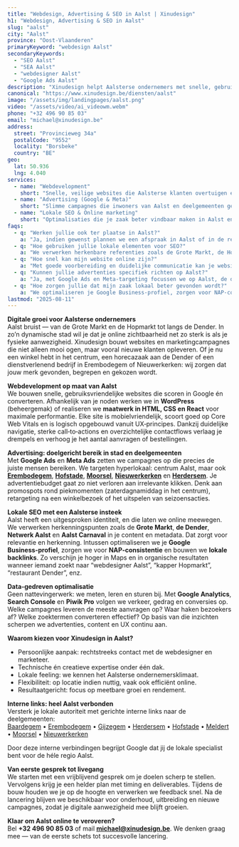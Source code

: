 ```yaml
---
title: "Webdesign, Advertising & SEO in Aalst | Xinudesign"
h1: "Webdesign, Advertising & SEO in Aalst"
slug: "aalst"
city: "Aalst"
province: "Oost-Vlaanderen"
primaryKeyword: "webdesign Aalst"
secondaryKeywords:
  - "SEO Aalst"
  - "SEA Aalst"
  - "webdesigner Aalst"
  - "Google Ads Aalst"
description: "Xinudesign helpt Aalsterse ondernemers met snelle, gebruiksvriendelijke websites, gerichte advertentiecampagnes en SEO-strategieën die inspelen op de troeven van de stad."
canonical: "https://www.xinudesign.be/diensten/aalst"
image: "/assets/img/landingpages/aalst.png"
video: "/assets/video/ai_videowm.webm"
phone: "+32 496 90 85 03"
email: "michael@xinudesign.be"
address:
  street: "Provincieweg 34a"
  postalCode: "9552"
  locality: "Borsbeke"
  country: "BE"
geo:
  lat: 50.936
  lng: 4.040
services:
  - name: "Webdevelopment"
    short: "Snelle, veilige websites die Aalsterse klanten overtuigen en converteren."
  - name: "Advertising (Google & Meta)"
    short: "Slimme campagnes die inwoners van Aalst en deelgemeenten gericht bereiken."
  - name: "Lokale SEO & Online marketing"
    short: "Optimalisaties die je zaak beter vindbaar maken in Aalst en omgeving."
faqs:
  - q: "Werken jullie ook ter plaatse in Aalst?"
    a: "Ja, indien gewenst plannen we een afspraak in Aalst of in de regio, maar online meetings zijn ook mogelijk voor snelle opvolging."
  - q: "Hoe gebruiken jullie lokale elementen voor SEO?"
    a: "We verwerken herkenbare referenties zoals de Grote Markt, de Hopmarkt, de Dender en evenementen zoals Aalst Carnaval in teksten, meta-data en visuals."
  - q: "Hoe snel kan mijn website online zijn?"
    a: "Met goede voorbereiding en duidelijke communicatie kan je website doorgaans binnen 2 tot 4 weken live gaan."
  - q: "Kunnen jullie advertenties specifiek richten op Aalst?"
    a: "Ja, met Google Ads en Meta-targeting focussen we op Aalst, de deelgemeenten en omliggende regio's."
  - q: "Hoe zorgen jullie dat mijn zaak lokaal beter gevonden wordt?"
    a: "We optimaliseren je Google Business-profiel, zorgen voor NAP-consistentie en bouwen lokale backlinks rond zoekwoorden zoals 'webdesigner Aalst'."
lastmod: "2025-08-11"
---
```


**Digitale groei voor Aalsterse ondernemers**  
Aalst bruist — van de Grote Markt en de Hopmarkt tot langs de Dender. In zo’n dynamische stad wil je dat je online zichtbaarheid net zo sterk is als je fysieke aanwezigheid. Xinudesign bouwt websites en marketingcampagnes die niet alleen mooi ogen, maar vooral nieuwe klanten opleveren. Of je nu een winkel hebt in het centrum, een horecazaak aan de Dender of een dienstverlenend bedrijf in Erembodegem of Nieuwerkerken: wij zorgen dat jouw merk gevonden, begrepen en gekozen wordt.

**Webdevelopment op maat van Aalst**  
We bouwen snelle, gebruiksvriendelijke websites die scoren in Google én converteren. Afhankelijk van je noden werken we in **WordPress** (beheergemak) of realiseren we **maatwerk in HTML, CSS en React** voor maximale performantie. Elke site is mobielvriendelijk, scoort goed op Core Web Vitals en is logisch opgebouwd vanuit UX‑principes. Dankzij duidelijke navigatie, sterke call‑to‑actions en overzichtelijke contactflows verlaag je drempels en verhoog je het aantal aanvragen of bestellingen.

**Advertising: doelgericht bereik in stad en deelgemeenten**  
Met **Google Ads** en **Meta Ads** zetten we campagnes op die precies de juiste mensen bereiken. We targeten hyperlokaal: centrum Aalst, maar ook **[Erembodegem](/diensten/erembodegem)**, **[Hofstade](/diensten/hofstade)**, **[Moorsel](/diensten/moorsel)**, **[Nieuwerkerken](/diensten/nieuwerkerken)** en **[Herdersem](/diensten/herdersem)**. Je advertentiebudget gaat zo niet verloren aan irrelevante klikken. Denk aan promospots rond piekmomenten (zaterdagnamiddag in het centrum), retargeting na een winkelbezoek of het uitspelen van seizoensacties.

**Lokale SEO met een Aalsterse insteek**  
Aalst heeft een uitgesproken identiteit, en die laten we online meewegen. We verwerken herkenningspunten zoals de **Grote Markt**, **de Dender**, **Netwerk Aalst** en **Aalst Carnaval** in je content en metadata. Dat zorgt voor relevantie en herkenning. Intussen optimaliseren we je **Google Business‑profiel**, zorgen we voor **NAP‑consistentie** en bouwen we **lokale backlinks**. Zo verschijn je hoger in Maps en in organische resultaten wanneer iemand zoekt naar “webdesigner Aalst”, “kapper Hopmarkt”, “restaurant Dender”, enz.

**Data‑gedreven optimalisatie**  
Geen nattevingerwerk: we meten, leren en sturen bij. Met **Google Analytics**, **Search Console** en **Piwik Pro** volgen we verkeer, gedrag en conversies op. Welke campagnes leveren de meeste aanvragen op? Waar haken bezoekers af? Welke zoektermen converteren effectief? Op basis van die inzichten scherpen we advertenties, content en UX continu aan.

**Waarom kiezen voor Xinudesign in Aalst?**

- Persoonlijke aanpak: rechtstreeks contact met de webdesigner en marketeer.
- Technische én creatieve expertise onder één dak.
- Lokale feeling: we kennen het Aalsterse ondernemersklimaat.
- Flexibiliteit: op locatie indien nuttig, vaak ook efficiënt online.
- Resultaatgericht: focus op meetbare groei en rendement.

**Interne links: heel Aalst verbonden**  
Versterk je lokale autoriteit met gerichte interne links naar de deelgemeenten:  
[Baardegem](/diensten/baardegem) • [Erembodegem](/diensten/erembodegem) • [Gijzegem](/diensten/gijzegem) • [Herdersem](/diensten/herdersem) • [Hofstade](/diensten/hofstade) • [Meldert](/diensten/meldert) • [Moorsel](/diensten/moorsel) • [Nieuwerkerken](/diensten/nieuwerkerken)

Door deze interne verbindingen begrijpt Google dat jij de lokale specialist bent voor de héle regio Aalst.

**Van eerste gesprek tot livegang**  
We starten met een vrijblijvend gesprek om je doelen scherp te stellen. Vervolgens krijg je een helder plan met timing en deliverables. Tijdens de bouw houden we je op de hoogte en verwerken we feedback snel. Na de lancering blijven we beschikbaar voor onderhoud, uitbreiding en nieuwe campagnes, zodat je digitale aanwezigheid mee blijft groeien.

**Klaar om Aalst online te veroveren?**  
Bel **+32 496 90 85 03** of mail **[michael@xinudesign.be](mailto:michael@xinudesign.be)**. We denken graag mee — van de eerste schets tot succesvolle lancering.
